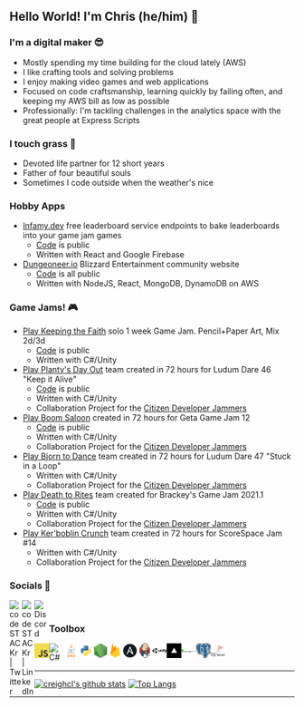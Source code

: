 ## Hello World! I'm Chris (he/him) 👋

### I'm a digital maker 😎
-  Mostly spending my time building for the cloud lately (AWS)
-  I like crafting tools and solving problems
-  I enjoy making video games and web applications
-  Focused on code craftsmanship, learning quickly by failing often, and keeping my AWS bill as low as possible
-  Professionally: I'm tackling challenges in the analytics space with the great people at Express Scripts

### I touch grass 🥬
- Devoted life partner for 12 short years
- Father of four beautiful souls
- Sometimes I code outside when the weather's nice


### Hobby Apps
- [Infamy.dev](https://infamy.dev) free leaderboard service endpoints to bake leaderboards into your game jam games
  - [Code](https://github.com/Creighcl/infamy-dev) is public
  - Written with React and Google Firebase
- [Dungeoneer.io](https://dungeoneer.io) Blizzard Entertainment community website
  - [Code](https://github.com/dungeoneer-io) is all public
  - Written with NodeJS, React, MongoDB, DynamoDB on AWS

### Game Jams! 🎮
- [Play Keeping the Faith](https://creighcl.itch.io/keeping-the-faith) solo 1 week Game Jam. Pencil+Paper Art, Mix 2d/3d
  - [Code](https://github.com/Creighcl/KeepTheFaithPOC) is public
  - Written with C#/Unity
- [Play Planty's Day Out](https://creighcl.itch.io/plantydayout) team created in 72 hours for Ludum Dare 46 "Keep it Alive"
  - [Code](https://github.com/CitDev-io/citdev-ludum-46) is public
  - Written with C#/Unity
  - Collaboration Project for the [Citizen Developer Jammers](https://github.com/orgs/CitDev-io/teams/jammers)
- [Play Boom Saloon](https://citizendevelopers.itch.io/boom-saloon) created in 72 hours for Geta Game Jam 12
  - [Code](https://github.com/CitDev-io/geta-jam-12-boom-saloon) is public
  - Written with C#/Unity
  - Collaboration Project for the [Citizen Developer Jammers](https://github.com/orgs/CitDev-io/teams/jammers)
- [Play Bjorn to Dance](https://citizendevelopers.itch.io/bjorn-to-dance) team created in 72 hours for Ludum Dare 47 "Stuck in a Loop"
  - Written with C#/Unity
  - Collaboration Project for the [Citizen Developer Jammers](https://github.com/orgs/CitDev-io/teams/jammers)
- [Play Death to Rites](https://citizendevelopers.itch.io/death-to-rites) team created for Brackey's Game Jam 2021.1
  - [Code](https://github.com/CitDev-io/code-game-scorespace-14) is public
  - Written with C#/Unity
  - Collaboration Project for the [Citizen Developer Jammers](https://github.com/orgs/CitDev-io/teams/jammers)
- [Play Ker'boblin Crunch](https://citizendevelopers.itch.io/kerboblin-crunch) team created in 72 hours for ScoreSpace Jam #14
  - Written with C#/Unity
  - Collaboration Project for the [Citizen Developer Jammers](https://github.com/orgs/CitDev-io/teams/jammers)


### Socials 🤙

[<img align="left" alt="codeSTACKr | Twitter" width="22px" src="https://cdn.jsdelivr.net/npm/simple-icons@v3/icons/twitter.svg" />][twitter]
[<img align="left" alt="codeSTACKr | LinkedIn" width="22px" src="https://cdn.jsdelivr.net/npm/simple-icons@v3/icons/linkedin.svg" />][linkedin]
[<img align="left" alt="Discord" width="26px" src="https://cdn.jsdelivr.net/npm/simple-icons@v3/icons/discord.svg" />][discord]

<br />

### Toolbox

<img align="left" alt="JavaScript" width="26px" src="https://github.com/github/explore/blob/main/topics/javascript/javascript.png?raw=true" />
<img align="left" alt="C#" width="26px" src="https://raw.githubusercontent.com/jmnote/z-icons/master/svg/csharp.svg" />
<img align="left" alt="Java" width="26px" src="https://github.com/github/explore/blob/main/topics/java/java.png?raw=true" />
<img align="left" alt="Python" width="26px" src="https://raw.githubusercontent.com/github/explore/80688e429a7d4ef2fca1e82350fe8e3517d3494d/topics/python/python.png" />
<img align="left" alt="Node.js" width="26px" src="https://raw.githubusercontent.com/github/explore/80688e429a7d4ef2fca1e82350fe8e3517d3494d/topics/nodejs/nodejs.png" />
<img align="left" alt="Firebase" width="26px" src="https://github.com/github/explore/blob/main/topics/firebase/firebase.png?raw=true" />
<img align="left" alt="Ansible" width="26px" src="https://github.com/github/explore/blob/main/topics/ansible/ansible.png" />
<img align="left" alt="Jenkins" width="26px" src="https://github.com/github/explore/blob/main/topics/jenkins/jenkins.png?raw=true" />
<img align="left" alt="Unity" width="26px" src="https://github.com/github/explore/blob/main/topics/unity/unity.png?raw=true" />
<img align="left" alt="Vercel" width="26px" src="https://github.com/github/explore/blob/main/topics/vercel/vercel.png?raw=true" />
<img align="left" alt="Mongo" width="26px" src="https://github.com/github/explore/blob/main/topics/mongodb/mongodb.png?raw=true" />
<img align="left" alt="PG" width="26px" src="https://github.com/github/explore/blob/main/topics/postgresql/postgresql.png?raw=true" />
<img align="left" alt="MSSQL" width="26px" src="https://github.com/github/explore/blob/main/topics/sql-server/sql-server.png?raw=true" />



<br />
<br />


---

[![creighcl's github stats](https://github-readme-stats.vercel.app/api?username=creighcl)](https://github-readme-stats.vercel.app/api?username=creighcl)
[![Top Langs](https://github-readme-stats.vercel.app/api/top-langs/?username=creighcl&layout=compact)](https://github-readme-stats.vercel.app/api/top-langs/?username=creighcl&layout=compact)

---


[twitter]: https://twitter.com/creighcl
[linkedin]: https://linkedin.com/in/creighcl
[discord]: https://discordapp.com/users/creighcl#1854
